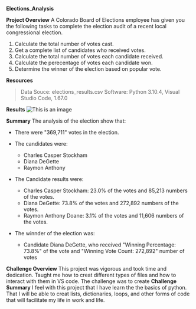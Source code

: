 **Elections_Analysis**

**Project Overview**
A Colorado Board of Elections employee has given you the following tasks to complete the election audit of a recent local congressional election.

1. Calculate the total number of votes cast.
2. Get a complete list of candidates who received votes.
3. Calculate the total number of votes each candidate received.
4. Calculate the perecentage of votes each candidate won.
5. Determine the winner of the election based on popular vote.

**Resources**
> Data Souce: elections_results.csv
> Software: Python 3.10.4, Visual Studio Code, 1.67.0

**Results**
![This is an image](Elections_Analysis_Result.png)

**Summary**
The analysis of the election show that:
- There were "369,711" votes in the election.

- The candidates were:
  - Charles Casper Stockham
  - Diana DeGette
  - Raymon Anthony

- The Candidate results were:
  - Charles Casper Stockham: 23.0% of the votes and 85,213 numbers of the votes.
  - Diana DeGette: 73.8% of the votes and 272,892 numbers of the votes.
  - Raymon Anthony Doane: 3.1% of the votes and 11,606 numbers of the votes.

- The winnder of the election was:
  - Candidate Diana DeGette, who received "Winning Percentage: 73.8%" of the vote and "Winning Vote Count: 272,892" number of votes

**Challenge Overview**
This project was vigorous and took time and dedication. Taught me how to creat different types of files and how to interact with them in VS code. The challenge was to create
**Challenge Summary**
I feel with this project that I have learn the the basics of python. That I will be able to creat lists, dictionaries, loops, and other forms of code that will facilitate my life in work and life.


